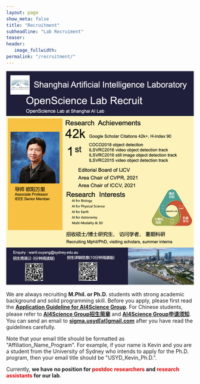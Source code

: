 ```yaml
---
layout: page
show_meta: false
title: "Recruitment"
subheadline: "Lab Recruiment"
teaser: 
header:
   image_fullwidth: 
permalink: "/recruitment/"
---
```


<!-- <object data="../guidelines/recruit_2024.png" type="application/pdf" width="700px" height="700px">
    <embed src="../guidelines/recruit_2024.png">
        <p>This browser does not support PDFs. Please download the PDF to view it: <a href="../guidelines/recruit_2024.png">Download PDF</a>.</p>
    </embed>
</object> -->
<img src="../guidelines/recruit_2024.png" width="600">

We are always recruiting **M.Phil. or Ph.D.** students with strong academic background and solid programming skill. Before you apply, please first read the [**Application Guideline for AI4Science Group**](/guidelines/guideline_eng.pdf). For Chinese students, please refer to [**AI4Science Group招生简章**](/guidelines/ad.pdf) and [**AI4Science Group申请须知**](/guidelines/recruit_2024.png). You can send an email to [**sigma.usyd[at]gmail.com**](mailto:wanli.ouyang@sydney.edu.au) after you have read the guidelines carefully. 

Note that your email title should be formatted as "Affiliation_Name_Program". For example, if your name is Kevin and you are a student from the University of Sydney who intends to apply for the Ph.D. program, then your email title should be "USYD_Kevin_Ph.D.".

Currently, **we have no position for <span style="color:red"> postdoc researchers </span> and <span style="color:red"> research assistants </span> for our lab**.

